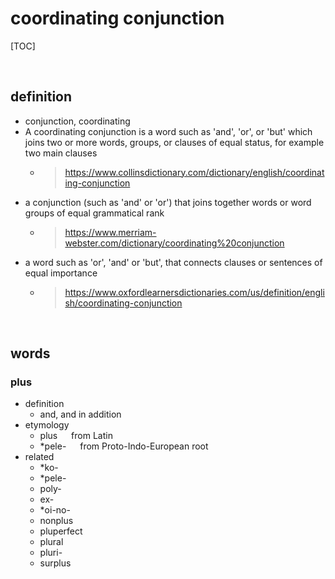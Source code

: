 # coordinating conjunction

[TOC]

<br>

## definition

+ conjunction, coordinating
+ A coordinating conjunction is a word such as 'and', 'or', or 'but' which joins two or more words, groups, or clauses of equal status, for example two main clauses
  + > <https://www.collinsdictionary.com/dictionary/english/coordinating-conjunction>
+ a conjunction (such as 'and' or 'or') that joins together words or word groups of equal grammatical rank
  + > <https://www.merriam-webster.com/dictionary/coordinating%20conjunction> 
+ a word such as 'or', 'and' or 'but', that connects clauses or sentences of equal importance
  + > <https://www.oxfordlearnersdictionaries.com/us/definition/english/coordinating-conjunction>

<br>

## words

### plus

+ definition
  + and, and in addition
+ etymology
  + plus &emsp; from Latin
  + *pele- &emsp; from Proto-Indo-European root
+ related
  + *ko-
  + *pele-
  + poly-
  + ex-
  + *oi-no-
  + nonplus
  + pluperfect
  + plural
  + pluri-
  + surplus